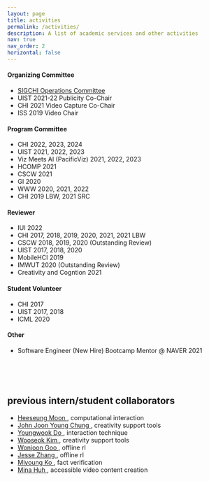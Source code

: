 ```yaml
---
layout: page
title: activities
permalink: /activities/
description: A list of academic services and other activities
nav: true
nav_order: 2
horizontal: false
---
```




#### Organizing Committee
- [SIGCHI Operations Committee](https://sigchi.org/people/operations-committee/)
- UIST 2021-22 Publicity Co-Chair
- CHI 2021 Video Capture Co-Chair
- ISS 2019 Video Chair


#### Program Committee
- CHI 2022, 2023, 2024
- UIST 2021, 2022, 2023
- Viz Meets AI (PacificViz) 2021, 2022, 2023
- HCOMP 2021
- CSCW 2021
- GI 2020
- WWW 2020, 2021, 2022
- CHI 2019 LBW, 2021 SRC


#### Reviewer
- IUI 2022
- CHI 2017, 2018, 2019, 2020, 2021, 2021 LBW
- CSCW 2018, 2019, 2020 (Outstanding Review)
- UIST 2017, 2018, 2020
- MobileHCI 2019
- IMWUT 2020 (Outstanding Review)
- Creativity and Cogntion 2021

#### Student Volunteer
- CHI 2017
- UIST 2017, 2018
- ICML 2020

#### Other
- Software Engineer (New Hire) Bootcamp Mentor @ NAVER 2021
  

<br/>
<br/>
<br/>

## previous intern/student collaborators
- <a href="https://hsmoon121.github.io/"> Heeseung Moon </a>, computational interaction
- <a href="https://johnr0.github.io/"> John Joon Young Chung </a>, creativity support tools
- <a href="https://www.youngwookdo.me/"> Youngwook Do </a>, interaction technique
- <a href="https://www.linkedin.com/in/wooseok-kim-9166751a5/"> Wooseok Kim </a>, creativity support tools
- <a href="http://dev.wonjoon.me/"> Wonjoon Goo </a>, offline rl
- <a href="https://jesbu1.github.io/"> Jesse Zhang </a>, offline rl
- <a href="https://lklab.kaist.ac.kr/ea0a1b9f-a5cc-49fd-85bd-93704a228585"> Miyoung Ko </a>, fact verification
- <a href="https://minahuh.com/"> Mina Huh </a>, accessible video content creation